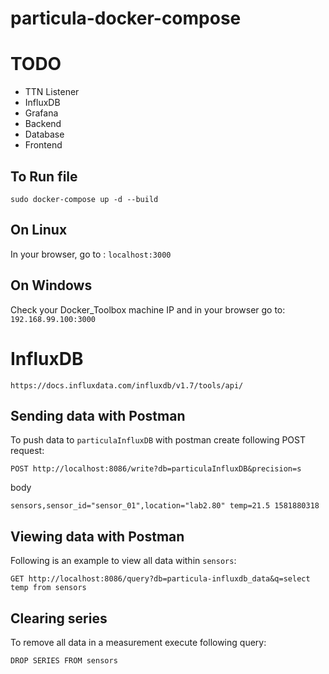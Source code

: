 # particula-docker-compose

# TODO 

- TTN Listener
- InfluxDB
- Grafana
- Backend
- Database
- Frontend

## To Run file
```
sudo docker-compose up -d --build
```

## On Linux

In your browser, go to : `localhost:3000`

## On Windows

Check your Docker_Toolbox machine IP and in your browser go to: `192.168.99.100:3000`

# InfluxDB

`https://docs.influxdata.com/influxdb/v1.7/tools/api/`

## Sending data with Postman

To push data to `particulaInfluxDB` with postman create following POST request:

```
POST http://localhost:8086/write?db=particulaInfluxDB&precision=s
```

body

```
sensors,sensor_id="sensor_01",location="lab2.80" temp=21.5 1581880318
```

## Viewing data with Postman

Following is an example to view all data within `sensors`:

```
GET http://localhost:8086/query?db=particula-influxdb_data&q=select temp from sensors
```

## Clearing series
To remove all data in a measurement execute following query:
```
DROP SERIES FROM sensors
```